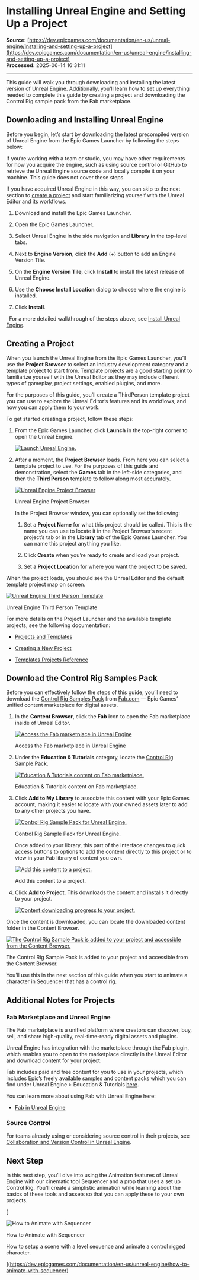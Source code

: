 # Installing Unreal Engine and Setting Up a Project

**Source:** [https://dev.epicgames.com/documentation/en-us/unreal-engine/installing-and-setting-up-a-project](https://dev.epicgames.com/documentation/en-us/unreal-engine/installing-and-setting-up-a-project)  
**Processed:** 2025-06-14 16:31:11

---

This guide will walk you through downloading and installing the latest version of Unreal Engine. Additionally, you’ll learn how to set up everything needed to complete this guide by creating a project and downloading the Control Rig sample pack from the Fab marketplace.

## Downloading and Installing Unreal Engine

Before you begin, let’s start by downloading the latest precompiled version of Unreal Engine from the Epic Games Launcher by following the steps below:

If you’re working with a team or studio, you may have other requirements for how you acquire the engine, such as using source control or GitHub to retrieve the Unreal Engine source code and locally compile it on your machine. This guide does not cover these steps. 

If you have acquired Unreal Engine in this way, you can skip to the next section to [create a project](https://docs.google.com/document/d/1dAEZVgytM4-t4zZreKPrkanxX_Wrez5B92uKwhy7QJU/edit?tab=t.0#heading=h.s1bzeugnpiae) and start familiarizing yourself with the Unreal Editor and its workflows.

1.  Download and install the Epic Games Launcher.
    
2.  Open the Epic Games Launcher.
    
3.  Select Unreal Engine in the side navigation and **Library** in the top-level tabs.
    
4.  Next to **Engine Version**, click the **Add** (+) button to add an Engine Version Tile.
    
5.  On the **Engine Version Tile**, click **Install** to install the latest release of Unreal Engine.
    
6.  Use the **Choose Install Location** dialog to choose where the engine is installed.
    
7.  Click **Install**.
    

  For a more detailed walkthrough of the steps above, see [Install Unreal Engine](https://dev.epicgames.com/documentation/en-us/unreal-engine/install-unreal-engine).

## Creating a Project

When you launch the Unreal Engine from the Epic Games Launcher, you’ll use the **Project Browser** to select an industry development category and a template project to start from. Template projects are a good starting point to familiarize yourself with the Unreal Editor as they may include different types of gameplay, project settings, enabled plugins, and more. 

For the purposes of this guide, you’ll create a ThirdPerson template project you can use to explore the Unreal Editor’s features and its workflows, and how you can apply them to your work. 

To get started creating a project, follow these steps:

1.  From the Epic Games Launcher, click **Launch** in the top-right corner to open the Unreal Engine.
    
    [![Launch Unreal Engine.](https://dev.epicgames.com/community/api/documentation/image/adde1675-29f0-4107-97dd-ab7122a0cf31?resizing_type=fit)](https://dev.epicgames.com/community/api/documentation/image/adde1675-29f0-4107-97dd-ab7122a0cf31?resizing_type=fit)
    
2.  After a moment, the **Project Browser** loads. From here you can select a template project to use. For the purposes of this guide and demonstration, select the **Games** tab in the left-side categories, and then the **Third Person** template to follow along most accurately.
    
    [![Unreal Engine Project Browser](https://dev.epicgames.com/community/api/documentation/image/421d4e4a-a9ea-4181-86d5-ea0f2ef345d7?resizing_type=fit)](https://dev.epicgames.com/community/api/documentation/image/421d4e4a-a9ea-4181-86d5-ea0f2ef345d7?resizing_type=fit)
    
    Unreal Engine Project Browser
    
    In the Project Browser window, you can optionally set the following:
    
    1.  Set a **Project Name** for what this project should be called. This is the name you can use to locate it in the Project Browser’s recent project’s tab or in the **Library** tab of the Epic Games Launcher. You can name this project anything you like.
        
    2.  Click **Create** when you’re ready to create and load your project.
        
    3.  Set a **Project Location** for where you want the project to be saved.
        

When the project loads, you should see the Unreal Editor and the default template project map on screen.

[![Unreal Engine Third Person Template](https://dev.epicgames.com/community/api/documentation/image/2f24e807-b003-4538-ba2c-4f952a54c331?resizing_type=fit)](https://dev.epicgames.com/community/api/documentation/image/2f24e807-b003-4538-ba2c-4f952a54c331?resizing_type=fit)

Unreal Engine Third Person Template

For more details on the Project Launcher and the available template projects, see the following documentation:

-   [Projects and Templates](https://dev.epicgames.com/documentation/en-us/unreal-engine/working-with-projects-and-templates-in-unreal-engine)
    
-   [Creating a New Project](https://dev.epicgames.com/documentation/en-us/unreal-engine/creating-a-new-project-in-unreal-engine)
    
-   [Templates Projects Reference](https://dev.epicgames.com/documentation/en-us/unreal-engine/unreal-engine-templates-reference)
    

## Download the Control Rig Samples Pack

Before you can effectively follow the steps of this guide, you’ll need to download the [Control Rig Samples Pack](https://www.fab.com/listings/2ce3fe44-9ee6-4fa7-99fc-b9424a402386) from [Fab.com](http://fab.com) — Epic Games’ unified content marketplace for digital assets.

1.  In the **Content Browser**, click the **Fab** icon to open the Fab marketplace inside of Unreal Editor.
    
    [![Access the Fab marketplace in Unreal Engine](https://dev.epicgames.com/community/api/documentation/image/6dbc8aed-2d19-4ba1-af29-9d15d3bc0b2f?resizing_type=fit)](https://dev.epicgames.com/community/api/documentation/image/6dbc8aed-2d19-4ba1-af29-9d15d3bc0b2f?resizing_type=fit)
    
    Access the Fab marketplace in Unreal Engine
    
2.  Under the **Education & Tutorials** category, locate the [Control Rig Sample Pack](https://www.fab.com/listings/2ce3fe44-9ee6-4fa7-99fc-b9424a402386).
    
    [![Education & Tutorials content on Fab marketplace.](https://dev.epicgames.com/community/api/documentation/image/0d6269cd-027c-4bf7-a8f8-9f7193099a5f?resizing_type=fit)](https://dev.epicgames.com/community/api/documentation/image/0d6269cd-027c-4bf7-a8f8-9f7193099a5f?resizing_type=fit)
    
    Education & Tutorials content on Fab marketplace.
    
3.  Click **Add to My Library** to associate this content with your Epic Games account, making it easier to locate with your owned assets later to add to any other projects you have.
    
    [![Control Rig Sample Pack for Unreal Engine.](https://dev.epicgames.com/community/api/documentation/image/623ff298-ed1b-4129-a14e-5bc6d3c8d6f0?resizing_type=fit)](https://dev.epicgames.com/community/api/documentation/image/623ff298-ed1b-4129-a14e-5bc6d3c8d6f0?resizing_type=fit)
    
    Control Rig Sample Pack for Unreal Engine.
    
    Once added to your library, this part of the interface changes to quick access buttons to options to add the content directly to this project or to view in your Fab library of content you own.
    
    [![Add this content to a project.](https://dev.epicgames.com/community/api/documentation/image/2d38052d-7224-49c0-9f99-c5198c6be552?resizing_type=fit)](https://dev.epicgames.com/community/api/documentation/image/2d38052d-7224-49c0-9f99-c5198c6be552?resizing_type=fit)
    
    Add this content to a project.
    
4.  Click **Add to Project**. This downloads the content and installs it directly to your project.
    
    [![Content downloading progress to your project.](https://dev.epicgames.com/community/api/documentation/image/112b6b48-afdf-489a-b3b7-c0870dd9456b?resizing_type=fit)](https://dev.epicgames.com/community/api/documentation/image/112b6b48-afdf-489a-b3b7-c0870dd9456b?resizing_type=fit)
    

Once the content is downloaded, you can locate the downloaded content folder in the Content Browser.

[![The Control Rig Sample Pack is added to your project and accessible from the Content Browser.](https://dev.epicgames.com/community/api/documentation/image/78368dde-43a0-4063-9fa3-dc24fcc8d307?resizing_type=fit)](https://dev.epicgames.com/community/api/documentation/image/78368dde-43a0-4063-9fa3-dc24fcc8d307?resizing_type=fit)

The Control Rig Sample Pack is added to your project and accessible from the Content Browser.

You’ll use this in the next section of this guide when you start to animate a character in Sequencer that has a control rig.

## Additional Notes for Projects

### Fab Marketplace and Unreal Engine

The Fab marketplace is a unified platform where creators can discover, buy, sell, and share high-quality, real-time-ready digital assets and plugins. 

Unreal Engine has integration with the marketplace through the Fab plugin, which enables you to open to the marketplace directly in the Unreal Editor and download content for your project.

Fab includes paid and free content for you to use in your projects, which includes Epic’s freely available samples and content packs which you can find under Unreal Engine > Education & Tutorials [here](https://www.fab.com/channels/unreal-engine?listing_types=education-tutorial).

You can learn more about using Fab with Unreal Engine here:

-   [Fab in Unreal Engine](https://www.fab.com/channels/unreal-engine?listing_types=education-tutorial)
    

### Source Control

For teams already using or considering source control in their projects, see [Collaboration and Version Control in Unreal Engine](https://dev.epicgames.com/documentation/en-us/unreal-engine/collaboration-and-version-control-in-unreal-engine).

## Next Step

In this next step, you’ll dive into using the Animation features of Unreal Engine with our cinematic tool Sequencer and a prop that uses a set up Control Rig. You’ll create a simplistic animation while learning about the basics of these tools and assets so that you can apply these to your own projects.

[

![How to Animate with Sequencer](https://dev.epicgames.com/community/api/documentation/image/44a7d9f9-5328-48cd-a00d-3ea3bd4d8e5c?resizing_type=fit&width=640&height=640)

How to Animate with Sequencer

How to setup a scene with a level sequence and animate a control rigged character.





](https://dev.epicgames.com/documentation/en-us/unreal-engine/how-to-animate-with-sequencer)